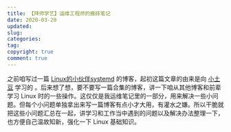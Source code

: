 ```yaml
---
title: 【拜师学艺】运维工程师的搬砖笔记
date: 2020-03-20
updated:
slug:
categories:
tag:
copyright: true
comment: true
---
```



之前咱写过一篇 [Linux的小伙伴systemd]() 的博客，起初这篇文章的由来是向 [小土豆]() 学习的 []()。后来想了想，要不要写一篇合集的博客，讲一下咱从其他博客和前辈学习 Linux 时的一些操作。这仅仅是我运维笔记里的一部分，用来解决一些小问题。但每个小问题单独拿出来写一篇博客有点小才大用，有灌水之嫌。所以干脆就把这些小问题汇总在一起，讲学习和工作当中遇到的问题以及解决办法整理一下，也方便自己温故知新，强化一下 Linux 基础知识。